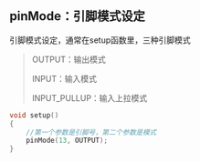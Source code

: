 ## pinMode：引脚模式设定
引脚模式设定，通常在setup函数里，三种引脚模式

> OUTPUT：输出模式
>
> INPUT：输入模式
>
> INPUT_PULLUP：输入上拉模式

```c++
void setup()
{
    //第一个参数是引脚号，第二个参数是模式
    pinMode(13, OUTPUT);
}
```
